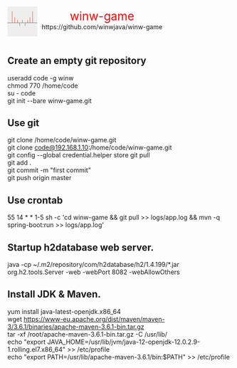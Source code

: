 <div style="overflow:hidden">
	<div style="float:left"><img src="./docs/winwgame.png"></div>
	<div style="float:left;margin-top:6px;margin-left:10px;text-align:center;overflow:hidden;">
		<span style="color:red;font-size:26px">winw-game</span><br/>
		<a style="text-decoration:none">https://github.com/winwjava/winw-game</a>
	</div>
</div>

# 

## Create an empty git repository
useradd code -g winw  
chmod 770 /home/code  
su - code  
git init --bare winw-game.git  

## Use git
git clone /home/code/winw-game.git  
git clone code@192.168.1.10:/home/code/winw-game.git  
git config --global credential.helper store
git pull  
git add .  
git commit -m "first commit"  
git push origin master  

## Use crontab
55 14 * * 1-5 sh -c 'cd winw-game && git pull >> logs/app.log && mvn -q spring-boot:run >> logs/app.log'  

## Startup h2database web server.
java -cp ~/.m2/repository/com/h2database/h2/1.4.199/*.jar org.h2.tools.Server -web -webPort 8082 -webAllowOthers  

## Install JDK & Maven.
yum install java-latest-openjdk.x86_64  
wget https://www-eu.apache.org/dist/maven/maven-3/3.6.1/binaries/apache-maven-3.6.1-bin.tar.gz  
tar -xf /root/apache-maven-3.6.1-bin.tar.gz -C /usr/lib/  
echo "export JAVA_HOME=/usr/lib/jvm/java-12-openjdk-12.0.2.9-1.rolling.el7.x86_64" >> /etc/profile  
echo "export PATH=/usr/lib/apache-maven-3.6.1/bin:$PATH" >> /etc/profile  
